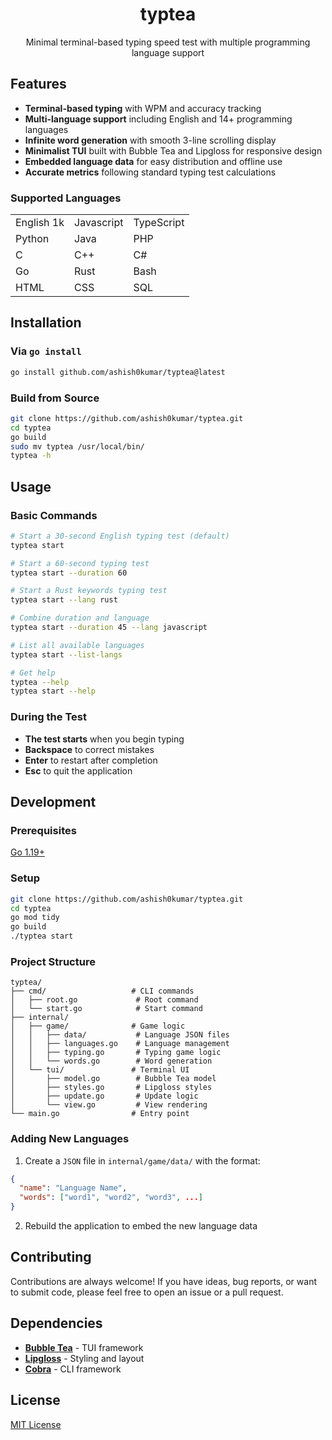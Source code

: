 <h1 align="center">typtea</h1>

<p align="center">Minimal terminal-based typing speed test with multiple programming language support</p>

## Features

- **Terminal-based typing** with WPM and accuracy tracking
- **Multi-language support** including English and 14+ programming languages
- **Infinite word generation** with smooth 3-line scrolling display
- **Minimalist TUI** built with Bubble Tea and Lipgloss for responsive design
- **Embedded language data** for easy distribution and offline use
- **Accurate metrics** following standard typing test calculations

### Supported Languages

| | | |
|---|---|---|
| English 1k | Javascript | TypeScript |
| Python | Java | PHP |
| C | C++ | C# |
| Go |Rust | Bash |
| HTML | CSS | SQL |

## Installation

### Via `go install`

```bash
go install github.com/ashish0kumar/typtea@latest
```

### Build from Source

```bash
git clone https://github.com/ashish0kumar/typtea.git
cd typtea
go build
sudo mv typtea /usr/local/bin/
typtea -h
```

## Usage

### Basic Commands

```bash
# Start a 30-second English typing test (default)
typtea start

# Start a 60-second typing test
typtea start --duration 60

# Start a Rust keywords typing test
typtea start --lang rust

# Combine duration and language
typtea start --duration 45 --lang javascript

# List all available languages
typtea start --list-langs

# Get help
typtea --help
typtea start --help
```

### During the Test

- **The test starts** when you begin typing
- **Backspace** to correct mistakes
- **Enter** to restart after completion
- **Esc** to quit the application

## Development

### Prerequisites

[Go 1.19+](https://go.dev/doc/install)

### Setup

```bash
git clone https://github.com/ashish0kumar/typtea.git
cd typtea
go mod tidy
go build
./typtea start
```

### Project Structure

```text
typtea/
├── cmd/                   # CLI commands
│   ├── root.go             # Root command
│   └── start.go            # Start command
├── internal/
│   ├── game/              # Game logic
│   │   ├── data/           # Language JSON files
│   │   ├── languages.go    # Language management
│   │   ├── typing.go       # Typing game logic
│   │   └── words.go        # Word generation
│   └── tui/               # Terminal UI
│       ├── model.go        # Bubble Tea model
│       ├── styles.go       # Lipgloss styles
│       ├── update.go       # Update logic
│       └── view.go         # View rendering
└── main.go                # Entry point
```

### Adding New Languages

1. Create a `JSON` file in `internal/game/data/` with the format:

```json
{
  "name": "Language Name",
  "words": ["word1", "word2", "word3", ...]
}
```

2. Rebuild the application to embed the new language data

## Contributing

Contributions are always welcome! If you have ideas, bug reports, or want to submit code, please feel free to open an issue or a pull request.

## Dependencies

- [**Bubble Tea**](https://github.com/charmbracelet/bubbletea) - TUI framework
- [**Lipgloss**](https://github.com/charmbracelet/lipgloss) - Styling and layout
- [**Cobra**](https://github.com/spf13/cobra) - CLI framework

## License

[MIT License](LICENSE)
